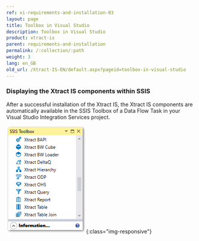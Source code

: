 ```yaml
---
ref: xi-requirements-and-installation-03
layout: page
title: Toolbox in Visual Studio
description: Toolbox in Visual Studio
product: xtract-is
parent: requirements-and-installation
permalink: /:collection/:path
weight: 3
lang: en_GB
old_url: /Xtract-IS-EN/default.aspx?pageid=toolbox-in-visual-studio
---
```

### Displaying the Xtract IS components within SSIS
After a successful installation of the Xtract IS, the Xtract IS components are automatically available in the SSIS Toolbox of a Data Flow Task in your Visual Studio Integration Services project.

![XIS_SSIS_Toolbox](/img/content/XIS_SSIS_Toolbox.png){:class="img-responsive"}<br>

